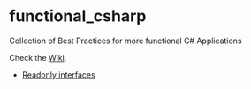 # functional_csharp
Collection of Best Practices for more functional C# Applications

Check the [Wiki](https://github.com/marsop/functional_csharp/wiki).

* [Readonly interfaces](https://github.com/marsop/functional_csharp/wiki/Do-use-readonly-interfaces)
